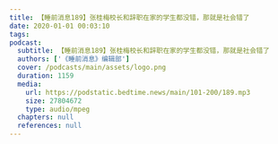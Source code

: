 ```yaml
---
title: 【睡前消息189】张桂梅校长和辞职在家的学生都没错，那就是社会错了
date: 2020-01-01 00:03:10
tags:
podcast:
  subtitle: 【睡前消息189】张桂梅校长和辞职在家的学生都没错，那就是社会错了
  authors: ['《睡前消息》编辑部']
  cover: /podcasts/main/assets/logo.png
  duration: 1159
  media:
    url: https://podstatic.bedtime.news/main/101-200/189.mp3
    size: 27804672
    type: audio/mpeg
  chapters: null
  references: null
---
```

